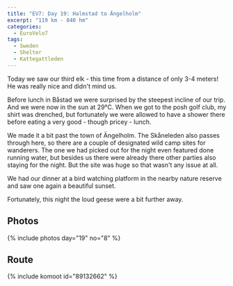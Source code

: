 ```yaml
---
title: "EV7: Day 19: Halmstad to Ängelholm"
excerpt: "119 km - 840 hm"
categories:
  - EuroVelo7
tags:
  - Sweden
  - Shelter
  - Kattegattleden
---
```

Today we saw our third elk - this time from a distance of only 3-4 meters! He was really nice and didn't mind us.

Before lunch in Båstad we were surprised by the steepest incline of our trip. And we were now in the sun at 29°C. When we got to the posh golf club, my shirt was drenched, but fortunately we were allowed to have a shower there before eating a very good - though pricey - lunch.

We made it a bit past the town of Ängelholm. The Skåneleden also passes through here, so there are a couple of designated wild camp sites for wanderers. The one we had picked out for the night even featured done running water, but besides us there were already there other parties also staying for the night. But the site was huge so that wasn't any issue at all.

We had our dinner at a bird watching platform in the nearby nature reserve and saw one again a beautiful sunset.

Fortunately, this night the loud geese were a bit further away.

## Photos

{% include photos day="19" no="8" %}

## Route

{% include komoot id="89132662" %}

